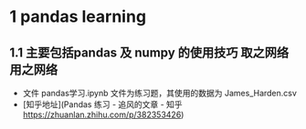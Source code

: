 # 1 pandas learning
## 1.1 主要包括pandas 及 numpy 的使用技巧 取之网络 用之网络
- 文件 pandas学习.ipynb 文件为练习题，其使用的数据为 James_Harden.csv 
- [知乎地址](Pandas  练习 - 追风的文章 - 知乎
https://zhuanlan.zhihu.com/p/382353426)